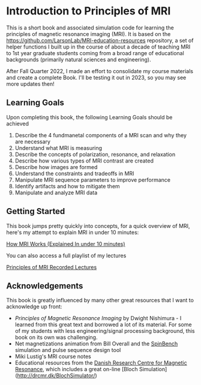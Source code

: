 # Introduction to Principles of MRI

This is a short book and associated simulation code for learning the principles of magnetic resonance imaging (MRI).  It is based on the https://github.com/LarsonLab/MRI-education-resources repository, a set of helper functions I built up in the course of about a decade of teaching MRI to 1st year graduate students coming from a broad range of educational backgrounds (primarily natural sciences and engineering).

After Fall Quarter 2022, I made an effort to consolidate my course materials and create a complete Book.  I'll be testing it out in 2023, so you may see more updates then!

## Learning Goals

Upon completing this book, the following Learning Goals should be achieved

1. Describe the 4 fundmanetal components of a MRI scan and why they are necessary
1. Understand what MRI is measuring
1. Describe the concepts of polarization, resonance, and relaxation
1. Describe how various types of MRI contrast are created
1. Describe how images are formed
1. Understand the constraints and tradeoffs in MRI
1. Manipulate MRI sequence parameters to improve performance
1. Identify artifacts and how to mitigate them
1. Manipulate and analyze MRI data


## Getting Started

This book jumps pretty quickly into concepts, for a quick overview of MRI, here's my attempt to explain MRI in under 10 minutes:

[How MRI Works (Explained In under 10 minutes)](https://youtu.be/1Ku6-uXw7Ag)

You can also access a full playlist of my lectures

[Principles of MRI Recorded Lectures](https://www.youtube.com/playlist?list=PLjBt5Iq93BT9eXMsgevVTXKVv4BgVLB1X)

## Acknowledgements

This book is greatly influenced by many other great resources that I want to acknowledge up front:

* _Principles of Magnetic Resonance Imaging_ by Dwight Nishimura - I learned from this great text and borrowed a lot of its material.  For some of my students with less engineering/signal processing background, this book on its own was challenging.
* Net magnetizations animation from Bill Overall and the [SpinBench](https://www.heartvista.ai/spinbench) simulation and pulse sequence design tool
* Miki Lustig's MRI course notes
* Educational resources from the [Danish Research Centre for Magnetic Resonance](https://www.drcmr.dk/MR), which includes a great on-line [Bloch Simulation]
(http://drcmr.dk/BlochSimulator/)

